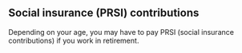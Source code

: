 ##  Social insurance (PRSI) contributions

Depending on your age, you may have to pay PRSI (social insurance
contributions) if you work in retirement.
